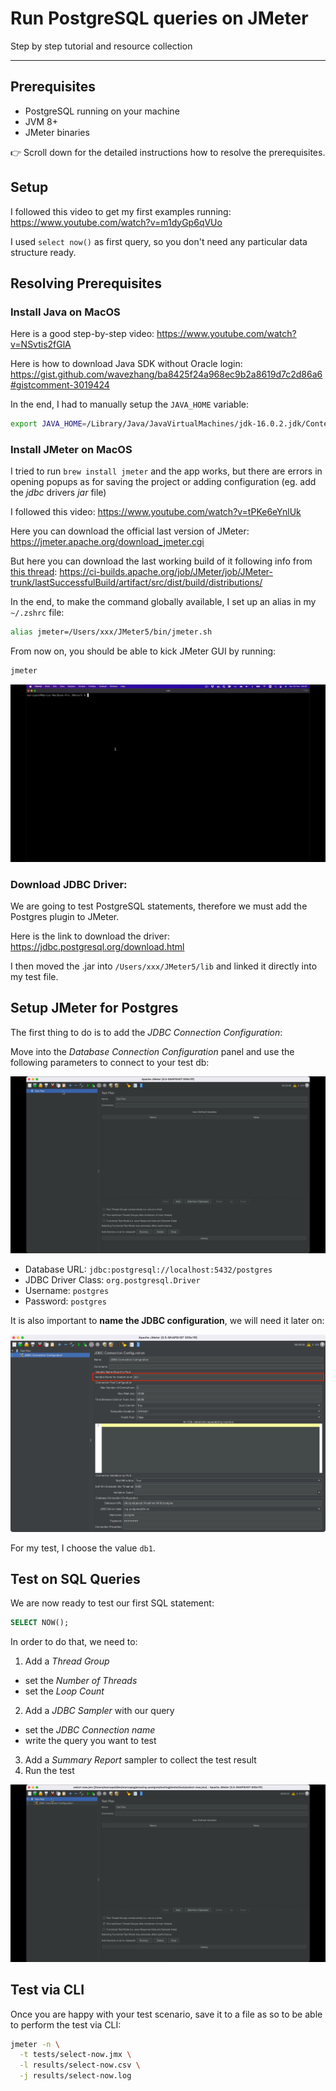# Run PostgreSQL queries on JMeter
Step by step tutorial and resource collection

---

## Prerequisites

- PostgreSQL running on your machine
- JVM 8+
- JMeter binaries

👉 Scroll down for the detailed instructions how to resolve the prerequisites.

## Setup

I followed this video to get my first examples running:
https://www.youtube.com/watch?v=m1dyGp6qVUo

I used `select now()` as first query, so you don't need any particular data structure ready.

## Resolving Prerequisites

### Install Java on MacOS

Here is a good step-by-step video:
https://www.youtube.com/watch?v=NSvtis2fGlA

Here is how to download Java SDK without Oracle login:
https://gist.github.com/wavezhang/ba8425f24a968ec9b2a8619d7c2d86a6#gistcomment-3019424

In the end, I had to manually setup the `JAVA_HOME` variable:

```bash
export JAVA_HOME=/Library/Java/JavaVirtualMachines/jdk-16.0.2.jdk/Contents/Home
```



### Install JMeter on MacOS

I tried to run `brew install jmeter` and the app works, but there are errors in opening popups as for saving the project or adding configuration (eg. add the *jdbc* drivers *jar* file)

I followed this video:
https://www.youtube.com/watch?v=tPKe6eYnlUk

Here you can download the official last version of JMeter:
https://jmeter.apache.org/download_jmeter.cgi

But here you can download the last working build of it following info from [this thread](https://stackoverflow.com/questions/67615212/why-am-i-not-able-to-click-on-open-icon-in-jmeter):
https://ci-builds.apache.org/job/JMeter/job/JMeter-trunk/lastSuccessfulBuild/artifact/src/dist/build/distributions/

In the end, to make the command globally available, I set up an alias in my `~/.zshrc` file:

```bash
alias jmeter=/Users/xxx/JMeter5/bin/jmeter.sh
```

From now on, you should be able to kick JMeter GUI by running:

```bash
jmeter
```

![Start JMeter](./images//jmeter-kickoff.gif)

### Download JDBC Driver:

We are going to test PostgreSQL statements, therefore we must add the Postgres plugin to JMeter.

Here is the link to download the driver:
https://jdbc.postgresql.org/download.html

I then moved the .jar into `/Users/xxx/JMeter5/lib` and linked it directly into my test file.

## Setup JMeter for Postgres

The first thing to do is to add the _JDBC Connection Configuration_:

Move into the _Database Connection Configuration_ panel and use the following parameters to connect to your test db:

![Setup JDBC Drivers](./images/jmeter-jdbc-config.gif)

- Database URL: `jdbc:postgresql://localhost:5432/postgres`
- JDBC Driver Class: `org.postgresql.Driver`
- Username: `postgres`
- Password: `postgres`

It is also important to **name the JDBC configuration**, we will need it later on:

![Name the JDBC Configuration](./images//jmeter-odbc-pool-name.jpg)

For my test, I choose the value `db1`.

## Test on SQL Queries

We are now ready to test our first SQL statement:

```sql
SELECT NOW();
```

In order to do that, we need to:

1. Add a _Thread Group_
  - set the _Number of Threads_
  - set the _Loop Count_
2. Add a _JDBC Sampler_ with our query
  - set the _JDBC Connection name_
  - write the query you want to test
3. Add a _Summary Report_ sampler to collect the test 
result
4. Run the test

![Run a SQL test](./images//jmeter-jdbc-test.gif)

## Test via CLI

Once you are happy with your test scenario, save it to a file as so to be able to perform the test via CLI:

```bash
jmeter -n \
  -t tests/select-now.jmx \
  -l results/select-now.csv \
  -j results/select-now.log
```
